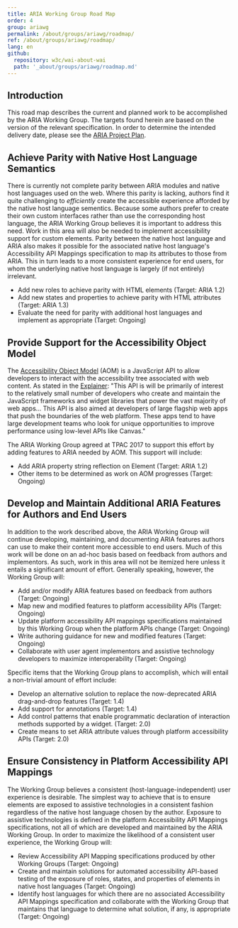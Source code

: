 ```yaml
---
title: ARIA Working Group Road Map
order: 4
group: ariawg
permalink: /about/groups/ariawg/roadmap/
ref: /about/groups/ariawg/roadmap/
lang: en
github:
  repository: w3c/wai-about-wai
  path: '_about/groups/ariawg/roadmap.md'
---
```


## Introduction

This road map describes the current and planned work to be accomplished by the ARIA Working Group. The targets found herein are based on the version of the relevant specification. In order to determine the intended delivery date, please see the [ARIA Project Plan](https://www.w3.org/WAI/ARIA/project).

## Achieve Parity with Native Host Language Semantics

There is currently not complete parity between ARIA modules and native host languages used on the web. Where this parity is lacking, authors find it quite challenging to _efficiently_ create the accessible experience afforded by the native host language sementics. Because some authors prefer to create their own custom interfaces rather than use the corresponding host language, the ARIA Working Group believes it is important to address this need. Work in this area will also be needed to implement accessibility support for custom elements. Parity between the native host language and ARIA also makes it possible for the associated native host language's Accessibility API Mappings specification to map its attributes to those from ARIA. This in turn leads to a more consistent experience for end users, for whom the underlying native host language is largely (if not entirely) irrelevant.

- Add new roles to achieve parity with HTML elements (Target: ARIA 1.2)
- Add new states and properties to achieve parity with HTML attributes (Target: ARIA 1.3)
- Evaluate the need for parity with additional host languages and implement as appropriate (Target: Ongoing)

## Provide Support for the Accessibility Object Model

The [Accessibility Object Model](https://wicg.github.io/aom/) (AOM) is a JavaScript API to allow developers to interact with the accessibility tree associated with web content. As stated in the [Explainer](https://wicg.github.io/aom/explainer.html): "This API is will be primarily of interest to the relatively small number of developers who create and maintain the JavaScript frameworks and widget libraries that power the vast majority of web apps... This API is also aimed at developers of large flagship web apps that push the boundaries of the web platform. These apps tend to have large development teams who look for unique opportunities to improve performance using low-level APIs like Canvas."

The ARIA Working Group agreed at TPAC 2017 to support this effort by adding features to ARIA needed by AOM. This support will include:

- Add ARIA property string reflection on Element (Target: ARIA 1.2)
- Other items to be determined as work on AOM progresses (Target: Ongoing)

## Develop and Maintain Additional ARIA Features for Authors and End Users

In addition to the work described above, the ARIA Working Group will continue developing, maintaining, and documenting ARIA features authors can use to make their content more accessible to end users. Much of this work will be done on an ad-hoc basis based on feedback from authors and implementors. As such, work in this area will not be itemized here unless it entails a significant amount of effort. Generally speaking, however, the Working Group will:

- Add and/or modify ARIA features based on feedback from authors (Target: Ongoing)
- Map new and modified features to platform accessibility APIs (Target: Ongoing)
- Update platform accessibility API mappings specifications maintained by this Working Group when the platform APIs change (Target: Ongoing)
- Write authoring guidance for new and modified features (Target: Ongoing)
- Collaborate with user agent implementors and assistive technology developers to maximize interoperability (Target: Ongoing)

Specific items that the Working Group plans to accomplish, which will entail a non-trivial amount of effort include:

- Develop an alternative solution to replace the now-deprecated ARIA drag-and-drop features (Target: 1.4)
- Add support for annotations (Target: 1.4)
- Add control patterns that enable programmatic declaration of interaction methods supported by a widget. (Target: 2.0)
- Create means to set ARIA attribute values through platform accessibility APIs (Target: 2.0)

## Ensure Consistency in Platform Accessibility API Mappings

The Working Group believes a consistent (host-language-independent) user experience is desirable. The simplest way to achieve that is to ensure elements are exposed to assistive technologies in a consistent fashion regardless of the native host language chosen by the author. Exposure to assistive technologies is defined in the platform Accessibility API Mappings specifications, not all of which are developed and maintained by the ARIA Working Group. In order to maximize the likelihood of a consistent user experience, the Working Group will:

- Review Accessibility API Mapping specifications produced by other Working Groups (Target: Ongoing)
- Create and maintain solutions for automated accessibility API-based testing of the exposure of roles, states, and properties of elements in native host languages (Target: Ongoing)
- Identify host languages for which there are no associated Accessibility API Mappings specification and collaborate with the Working Group that maintains that language to determine what solution, if any, is appropriate (Target: Ongoing)